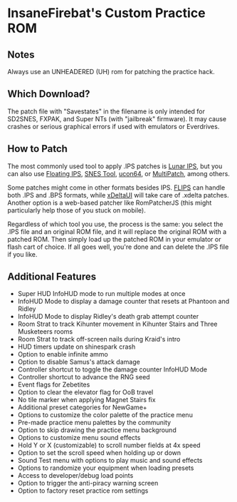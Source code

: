# InsaneFirebat's Custom Practice ROM

## Notes

Always use an UNHEADERED (UH) rom for patching the practice hack.

## Which Download?

The patch file with "Savestates" in the filename is only intended for SD2SNES, FXPAK, and Super NTs (with "jailbreak" firmware). It may cause crashes or serious graphical errors if used with emulators or Everdrives.

## How to Patch

The most commonly used tool to apply .IPS patches is [Lunar IPS](http://fusoya.eludevisibility.org/lips/), but you can also use [Floating IPS](https://www.romhacking.net/utilities/1040/), [SNES Tool](http://www.romhacking.net/utilities/18/), [ucon64](http://ucon64.sourceforge.net/), or [MultiPatch](http://projects.sappharad.com/tools/multipatch.html), among others.

Some patches might come in other formats besides IPS. [FLIPS](https://www.romhacking.net/utilities/1040/) can handle both .IPS and .BPS formats, while [xDeltaUI](https://www.romhacking.net/utilities/598/) will take care of .xdelta patches. Another option is a web-based patcher like RomPatcherJS (this might particularly help those of you stuck on mobile).

Regardless of which tool you use, the process is the same: you select the .IPS file and an original ROM file, and it will replace the original ROM with a patched ROM. Then simply load up the patched ROM in your emulator or flash cart of choice. If all goes well, you're done and can delete the .IPS file if you like.

## Additional Features

* Super HUD InfoHUD mode to run multiple modes at once
* InfoHUD Mode to display a damage counter that resets at Phantoon and Ridley
* InfoHUD Mode to display Ridley's death grab attempt counter
* Room Strat to track Kihunter movement in Kihunter Stairs and Three Musketeers rooms
* Room Strat to track off-screen nails during Kraid's intro
* HUD timers update on shinespark crash
* Option to enable infinite ammo
* Option to disable Samus's attack damage
* Controller shortcut to toggle the damage counter InfoHUD Mode
* Controller shortcut to advance the RNG seed
* Event flags for Zebetites
* Option to clear the elevator flag for OoB travel
* No tile marker when applying Magnet Stairs fix
* Additional preset categories for NewGame+
* Options to customize the color palette of the practice menu
* Pre-made practice menu palettes by the community
* Option to skip drawing the practice menu background
* Options to customize menu sound effects
* Hold Y or X (customizable) to scroll number fields at 4x speed
* Option to set the scroll speed when holding up or down
* Sound Test menu with options to play music and sound effects
* Options to randomize your equipment when loading presets
* Access to developer/debug load points
* Option to trigger the anti-piracy warning screen
* Option to factory reset practice rom settings
